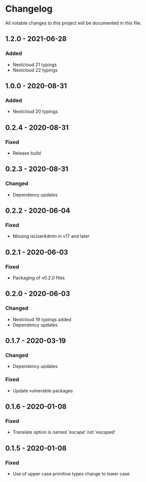 # Changelog

All notable changes to this project will be documented in this file.

## 1.2.0 - 2021-06-28
### Added
- Nextcloud 21 typings
- Nextcloud 22 typings

## 1.0.0 - 2020-08-31
### Added
- Nextcloud 20 typings

## 0.2.4 - 2020-08-31
### Fixed
- Release build

## 0.2.3 - 2020-08-31
### Changed
- Dependency updates

## 0.2.2 - 2020-06-04
### Fixed
- Missing isUserAdmin in v17 and later

## 0.2.1 - 2020-06-03
### Fixed
- Packaging of v0.2.0 files

## 0.2.0 - 2020-06-03
### Changed
- Nextcloud 19 typings added
- Dependency updates

## 0.1.7 - 2020-03-19
### Changed
- Dependency updates
### Fixed
- Update vulnerable packages

## 0.1.6 - 2020-01-08
### Fixed
- Translate option is named 'escape' not 'escaped'

## 0.1.5 - 2020-01-08
### Fixed
- Use of upper case primitive types change to lower case

